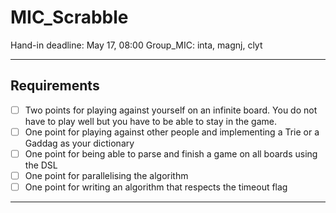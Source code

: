 # MIC_Scrabble

Hand-in deadline: May 17, 08:00
Group_MIC: inta, magnj, clyt

---
## Requirements
- [ ] Two points for playing against yourself on an infinite board. You do not have to play well but you have to be able to stay in the game. 
- [ ] One point for playing against other people and implementing a Trie or a Gaddag as your dictionary 
- [ ] One point for being able to parse and finish a game  on all boards using the DSL
- [ ] One point for parallelising the algorithm
- [ ] One point for writing an algorithm that respects the timeout flag
---
